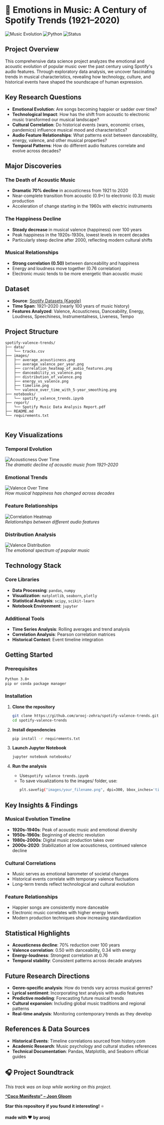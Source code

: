<!-- # 🎵 Emotions in Music: A Century of Spotify Trends (1921–2020)
## Project Overview
This project explores how the emotional tone of popular music has evolved over the past 100 years using Spotify’s valence metric. 

## Key Questions
- Are songs becoming happier or sadder?
- How do historical events influence music mood?
- Which genres/artists reflect emotional shifts?

## Dataset
- Source: [Ultimate Spotify Tracks DB (Kaggle)](https://www.kaggle.com/datasets/zaheenhamidani/ultimate-spotify-tracks-db)

## Highlights
- Trendline of average valence per year
- Emotion shifts during wars, crises, pandemics
- Top "happiest" and "saddest" songs per decade

## Folder Structure
[Explain folders like `/data`, `/notebooks`, `/src`, etc.]

## Key Visualizations
[Insert 2–3 preview images using `![alt text](images/charts/filename.png)`]

## Tech Stack
- Python, Pandas, Seaborn, Matplotlib, Plotly
- (Optional) Streamlit, Scikit-learn

## References
- Spotify Web API (valence definition)
- Timeline events sourced from history.com -->

# 🎵 Emotions in Music: A Century of Spotify Trends (1921–2020)

![Music Evolution](https://img.shields.io/badge/Music%20Analysis-1921--2020-blue?style=for-the-badge)
![Python](https://img.shields.io/badge/Python-3.8+-brightgreen?style=for-the-badge&logo=python)
![Status](https://img.shields.io/badge/Status-Complete-success?style=for-the-badge)

## Project Overview

This comprehensive data science project analyzes the emotional and acoustic evolution of popular music over the past century using Spotify's audio features. Through exploratory data analysis, we uncover fascinating trends in musical characteristics, revealing how technology, culture, and historical events have shaped the soundscape of human expression.

## Key Research Questions

- **Emotional Evolution**: Are songs becoming happier or sadder over time?
- **Technological Impact**: How has the shift from acoustic to electronic music transformed our musical landscape?
- **Cultural Correlation**: Do historical events (wars, economic crises, pandemics) influence musical mood and characteristics?
- **Audio Feature Relationships**: What patterns exist between danceability, energy, valence, and other musical properties?
- **Temporal Patterns**: How do different audio features correlate and evolve across decades?

## Major Discoveries

### **The Death of Acoustic Music**
- **Dramatic 70% decline** in acousticness from 1921 to 2020
- Near-complete transition from acoustic (0.9+) to electronic (0.3) music production
- Acceleration of change starting in the 1960s with electric instruments

### **The Happiness Decline**
- **Steady decrease** in musical valence (happiness) over 100 years
- Peak happiness in the 1920s-1930s, lowest levels in recent decades  
- Particularly steep decline after 2000, reflecting modern cultural shifts

### **Musical Relationships**
- **Strong correlation (0.50)** between danceability and happiness
- Energy and loudness move together (0.76 correlation)
- Electronic music tends to be more energetic than acoustic music

## Dataset

- **Source**: [Spotify Datasets (Kaggle)](https://www.kaggle.com/datasets/lehaknarnauli/spotify-datasets)
- **Time Span**: 1921–2020 (nearly 100 years of music history)
- **Features Analyzed**: Valence, Acousticness, Danceability, Energy, Loudness, Speechiness, Instrumentalness, Liveness, Tempo

## Project Structure

```
spotify-valence-trends/
├── data/                    
│   └── tracks.csv
├── images/                  
│   ├── average_acousticness.png
│   ├── average_valence_per_year.png
│   ├── correlation_heatmap_of_audio_features.png
│   ├── danceability_vs_valence.png
│   ├── distribution_of_valence.png
│   ├── energy_vs_valence.png
│   ├── timeline.png
│   └── valence_over_time_with_5-year_smoothing.png
├── notebooks/
│   └── spotify_valence_trends.ipynb
├── report/
│   └── Spotify Music Data Analysis Report.pdf
├── README.md
└── requirements.txt
      
```

## Key Visualizations

### Temporal Evolution  
![Acousticness Over Time](images/average_acousticness.png)  
*The dramatic decline of acoustic music from 1921–2020*

### Emotional Trends  
![Valence Over Time](images/valence_over_time_with_5-year_smoothing.png)  
*How musical happiness has changed across decades*

### Feature Relationships  
![Correlation Heatmap](images/correlation_heatmap_of_audio_features.png)  
*Relationships between different audio features*

### Distribution Analysis  
![Valence Distribution](images/distribution_of_valence.png)  
*The emotional spectrum of popular music*


## Technology Stack

### Core Libraries
- **Data Processing**: `pandas`, `numpy`
- **Visualization**: `matplotlib`, `seaborn`, `plotly`
- **Statistical Analysis**: `scipy`, `scikit-learn`
- **Notebook Environment**: `jupyter`

### Additional Tools
- **Time Series Analysis**: Rolling averages and trend analysis
- **Correlation Analysis**: Pearson correlation matrices
- **Historical Context**: Event timeline integration

## Getting Started

### Prerequisites
```bash
Python 3.8+
pip or conda package manager
```

### Installation
1. **Clone the repository**
   ```bash
   git clone https://github.com/arooj-zehra/spotify-valence-trends.git
   cd spotify-valence-trends
   ```

2. **Install dependencies**
   ```bash
   pip install -r requirements.txt
   ```

3. **Launch Jupyter Notebook**
   ```bash
   jupyter notebook notebooks/
   ```

4. **Run the analysis**
   - Use`spotify valence trends.ipynb`
   - To save visualizations to the images/ folder, use:
      ```bash 
      plt.savefig("images/your_filename.png", dpi=300, bbox_inches='tight')

## Key Insights & Findings

### **Musical Evolution Timeline**
- **1920s-1940s**: Peak of acoustic music and emotional diversity
- **1950s-1960s**: Beginning of electric revolution
- **1980s-2000s**: Digital music production takes over
- **2000s-2020**: Stabilization at low acousticness, continued valence decline

### **Cultural Correlations**
- Music serves as emotional barometer of societal changes
- Historical events correlate with temporary valence fluctuations
- Long-term trends reflect technological and cultural evolution

### **Feature Relationships**
- Happier songs are consistently more danceable
- Electronic music correlates with higher energy levels
- Modern production techniques show increasing standardization

## Statistical Highlights

- **Acousticness decline**: 70% reduction over 100 years
- **Valence correlation**: 0.50 with danceability, 0.34 with energy
- **Energy-loudness**: Strongest correlation at 0.76
- **Temporal stability**: Consistent patterns across decade analyses

## Future Research Directions

- **Genre-specific analysis**: How do trends vary across musical genres?
- **Lyrical sentiment**: Incorporating text analysis with audio features
- **Predictive modeling**: Forecasting future musical trends
- **Cultural expansion**: Including global music traditions and regional patterns
- **Real-time analysis**: Monitoring contemporary trends as they develop

## References & Data Sources

- **Historical Events**: Timeline correlations sourced from history.com
- **Academic Research**: Music psychology and cultural studies references
- **Technical Documentation**: Pandas, Matplotlib, and Seaborn official guides

## 🎧 Project Soundtrack  
*This track was on loop while working on this project.*

**[“Coco Manifesto” – Joon Gloom](https://open.spotify.com/track/6A1QXpC9KUYas8PX9Q8JEa?si=ec5527038ce642cf)**

 **Star this repository if you found it interesting!** ⭐
 
 **made with ❤️ by arooj**
